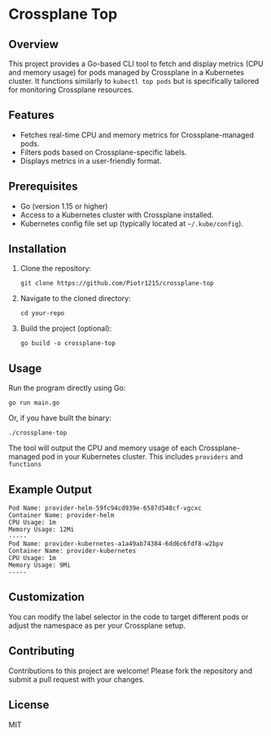 # Crossplane Top

## Overview

This project provides a Go-based CLI tool to fetch and display metrics (CPU and memory usage) for pods managed by Crossplane in a Kubernetes cluster.
It functions similarly to `kubectl top pods` but is specifically tailored for monitoring Crossplane resources.

## Features

- Fetches real-time CPU and memory metrics for Crossplane-managed pods.
- Filters pods based on Crossplane-specific labels.
- Displays metrics in a user-friendly format.

## Prerequisites

- Go (version 1.15 or higher)
- Access to a Kubernetes cluster with Crossplane installed.
- Kubernetes config file set up (typically located at `~/.kube/config`).

## Installation

1. Clone the repository:
   ```
   git clone https://github.com/Piotr1215/crossplane-top
   ```
2. Navigate to the cloned directory:
   ```
   cd your-repo
   ```
3. Build the project (optional):
   ```
   go build -o crossplane-top
   ```

## Usage

Run the program directly using Go:

```
go run main.go
```

Or, if you have built the binary:

```
./crossplane-top
```

The tool will output the CPU and memory usage of each Crossplane-managed pod in your Kubernetes cluster.
This includes `providers` and `functions`

## Example Output

```
Pod Name: provider-helm-59fc94cd939e-6587d548cf-vgcxc
Container Name: provider-helm
CPU Usage: 1m
Memory Usage: 12Mi
-----
Pod Name: provider-kubernetes-a1a49ab74384-6dd6c6fdf8-w2bpv
Container Name: provider-kubernetes
CPU Usage: 1m
Memory Usage: 9Mi
-----
```

## Customization

You can modify the label selector in the code to target different pods or adjust the namespace as per your Crossplane setup.

<!-- TODO: expose namespace and label selection via CLI -->

## Contributing

Contributions to this project are welcome! Please fork the repository and submit a pull request with your changes.

## License

MIT
